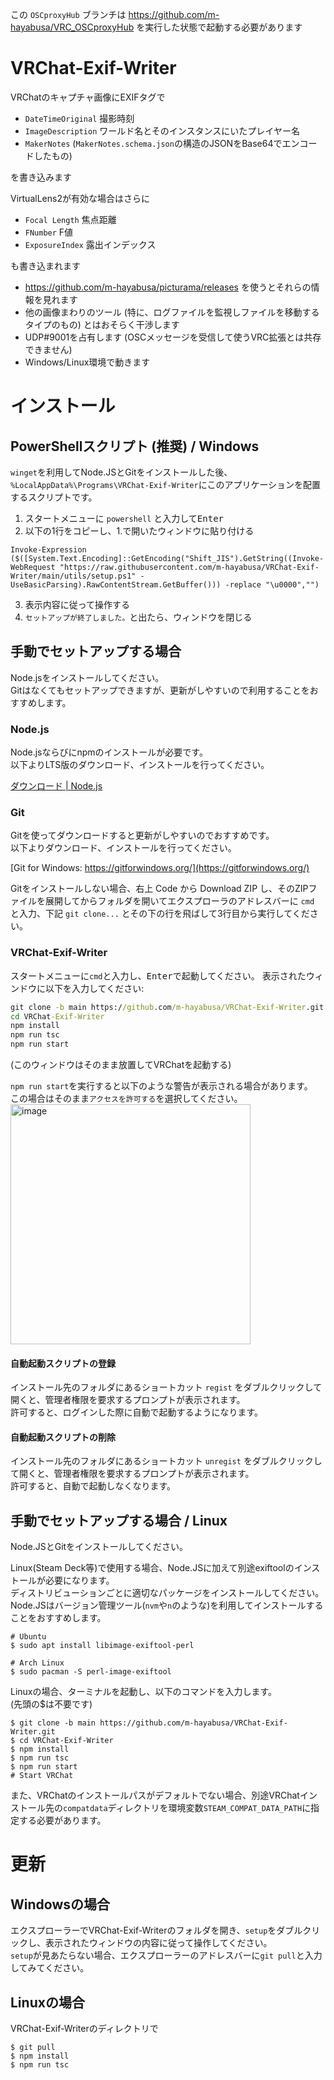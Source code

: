 この `OSCproxyHub` ブランチは  https://github.com/m-hayabusa/VRC_OSCproxyHub を実行した状態で起動する必要があります

# VRChat-Exif-Writer

VRChatのキャプチャ画像にEXIFタグで

* `DateTimeOriginal` 撮影時刻
* `ImageDescription` ワールド名とそのインスタンスにいたプレイヤー名
* `MakerNotes` (`MakerNotes.schema.json`の構造のJSONをBase64でエンコードしたもの)

を書き込みます

VirtualLens2が有効な場合はさらに

* `Focal Length` 焦点距離
* `FNumber` F値
* `ExposureIndex` 露出インデックス

も書き込まれます

* https://github.com/m-hayabusa/picturama/releases を使うとそれらの情報を見れます
* 他の画像まわりのツール (特に、ログファイルを監視しファイルを移動するタイプのもの) とはおそらく干渉します
* UDP#9001を占有します (OSCメッセージを受信して使うVRC拡張とは共存できません)
* Windows/Linux環境で動きます

# インストール
## PowerShellスクリプト (推奨) / Windows
`winget`を利用してNode.JSとGitをインストールした後、`%LocalAppData%\Programs\VRChat-Exif-Writer`にこのアプリケーションを配置するスクリプトです。

1. スタートメニューに `powershell` と入力して<kbd>Enter</kb>
2. 以下の1行をコピーし、1.で開いたウィンドウに貼り付ける
```
Invoke-Expression ($([System.Text.Encoding]::GetEncoding("Shift_JIS").GetString((Invoke-WebRequest "https://raw.githubusercontent.com/m-hayabusa/VRChat-Exif-Writer/main/utils/setup.ps1" -UseBasicParsing).RawContentStream.GetBuffer())) -replace "\u0000","")
```
3. 表示内容に従って操作する
4. `セットアップが終了しました。`と出たら、ウィンドウを閉じる

## 手動でセットアップする場合
Node.jsをインストールしてください。  
Gitはなくてもセットアップできますが、更新がしやすいので利用することをおすすめします。

### Node.js
Node.jsならびにnpmのインストールが必要です。  
以下よりLTS版のダウンロード、インストールを行ってください。

[ダウンロード | Node.js](https://nodejs.org/ja/download/)

### Git
Gitを使ってダウンロードすると更新がしやすいのでおすすめです。  
以下よりダウンロード、インストールを行ってください。

[Git for Windows: https://gitforwindows.org/](https://gitforwindows.org/)

Gitをインストールしない場合、右上 Code から Download ZIP し、そのZIPファイルを展開してからフォルダを開いてエクスプローラのアドレスバーに `cmd` と入力、下記 `git clone...` とその下の行を飛ばして3行目から実行してください。

### VRChat-Exif-Writer
スタートメニューに`cmd`と入力し、<kbd>Enter</kbd>で起動してください。
表示されたウィンドウに以下を入力してください: 
```cmd
git clone -b main https://github.com/m-hayabusa/VRChat-Exif-Writer.git
cd VRChat-Exif-Writer
npm install
npm run tsc
npm run start
```
(このウィンドウはそのまま放置してVRChatを起動する)

`npm run start`を実行すると以下のような警告が表示される場合があります。  
この場合はそのまま`アクセスを許可する`を選択してください。  
<img width="384" alt="image" src="https://user-images.githubusercontent.com/58413358/178141878-b8037321-8972-42a0-ade0-06d3a145fdf0.png">
#### 自動起動スクリプトの登録
インストール先のフォルダにあるショートカット `regist` をダブルクリックして開くと、管理者権限を要求するプロンプトが表示されます。  
許可すると、ログインした際に自動で起動するようになります。
#### 自動起動スクリプトの削除
インストール先のフォルダにあるショートカット `unregist` をダブルクリックして開くと、管理者権限を要求するプロンプトが表示されます。  
許可すると、自動で起動しなくなります。

## 手動でセットアップする場合 / Linux
Node.JSとGitをインストールしてください。

Linux(Steam Deck等)で使用する場合、Node.JSに加えて別途exiftoolのインストールが必要になります。  
ディストリビューションごとに適切なパッケージをインストールしてください。
Node.JSはバージョン管理ツール(`nvm`や`n`のような)を利用してインストールすることをおすすめします。

```shell
# Ubuntu
$ sudo apt install libimage-exiftool-perl

# Arch Linux
$ sudo pacman -S perl-image-exiftool
```

Linuxの場合、ターミナルを起動し、以下のコマンドを入力します。  
(先頭の$は不要です)

```shell
$ git clone -b main https://github.com/m-hayabusa/VRChat-Exif-Writer.git
$ cd VRChat-Exif-Writer
$ npm install
$ npm run tsc
$ npm run start
# Start VRChat
```

また、VRChatのインストールパスがデフォルトでない場合、別途VRChatインストール先の`compatdata`ディレクトリを環境変数`STEAM_COMPAT_DATA_PATH`に指定する必要があります。

# 更新
## Windowsの場合
エクスプローラーでVRChat-Exif-Writerのフォルダを開き、`setup`をダブルクリックし、表示されたウィンドウの内容に従って操作してください。  
`setup`が見あたらない場合、エクスプローラーのアドレスバーに`git pull`と入力してみてください。

## Linuxの場合
VRChat-Exif-Writerのディレクトリで
```
$ git pull
$ npm install
$ npm run tsc
```
